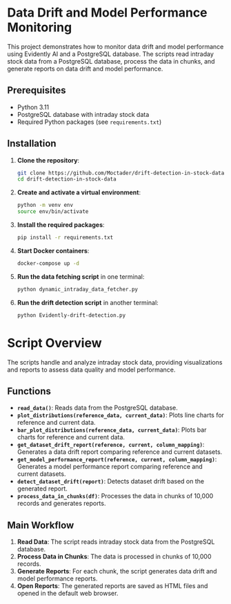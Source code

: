 # Data Drift and Model Performance Monitoring

This project demonstrates how to monitor data drift and model performance using Evidently AI and a PostgreSQL database. The scripts read intraday stock data from a PostgreSQL database, process the data in chunks, and generate reports on data drift and model performance.

## Prerequisites

- Python 3.11
- PostgreSQL database with intraday stock data
- Required Python packages (see `requirements.txt`)

## Installation

1. **Clone the repository**:

    ```sh
    git clone https://github.com/Moctader/drift-detection-in-stock-data.git
    cd drift-detection-in-stock-data

    ```

2. **Create and activate a virtual environment**:

    ```sh
    python -m venv env
    source env/bin/activate
    ```

3. **Install the required packages**:

    ```sh
    pip install -r requirements.txt
    ```

4. **Start Docker containers**:

    ```sh
    docker-compose up -d
    ```

5. **Run the data fetching script** in one terminal:

    ```sh
    python dynamic_intraday_data_fetcher.py
    ```

6. **Run the drift detection script** in another terminal:

    ```sh
    python Evidently-drift-detection.py
    ```

# Script Overview

The scripts handle and analyze intraday stock data, providing visualizations and reports to assess data quality and model performance.

## Functions

- **`read_data()`**: Reads data from the PostgreSQL database.
- **`plot_distributions(reference_data, current_data)`**: Plots line charts for reference and current data.
- **`bar_plot_distributions(reference_data, current_data)`**: Plots bar charts for reference and current data.
- **`get_dataset_drift_report(reference, current, column_mapping)`**: Generates a data drift report comparing reference and current datasets.
- **`get_model_performance_report(reference, current, column_mapping)`**: Generates a model performance report comparing reference and current datasets.
- **`detect_dataset_drift(report)`**: Detects dataset drift based on the generated report.
- **`process_data_in_chunks(df)`**: Processes the data in chunks of 10,000 records and generates reports.

## Main Workflow

1. **Read Data**: The script reads intraday stock data from the PostgreSQL database.
2. **Process Data in Chunks**: The data is processed in chunks of 10,000 records.
3. **Generate Reports**: For each chunk, the script generates data drift and model performance reports.
4. **Open Reports**: The generated reports are saved as HTML files and opened in the default web browser.
